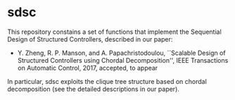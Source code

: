 # sdsc
This repository constains a set of functions that implement the Sequential Design of Structured Controllers, described in our paper:
* Y. Zheng, R. P. Manson, and A. Papachristodoulou, ``Scalable Design of Structured Controllers using Chordal Decomposition'', IEEE Transactions on Automatic Control, 2017, accepted, to appear

In particular, sdsc exploits the clique tree structure based on chordal decomposition (see the detailed descriptions in our paper).
